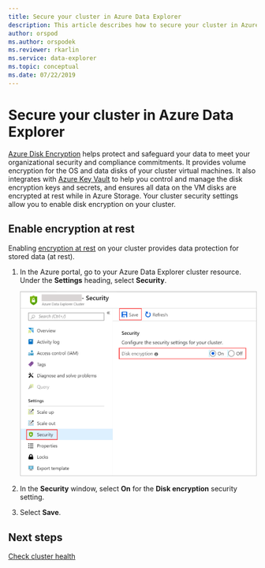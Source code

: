 ```yaml
---
title: Secure your cluster in Azure Data Explorer
description: This article describes how to secure your cluster in Azure Data Explorer within the Azure portal.
author: orspod
ms.author: orspodek
ms.reviewer: rkarlin
ms.service: data-explorer
ms.topic: conceptual
ms.date: 07/22/2019
---
```


# Secure your cluster in Azure Data Explorer

[Azure Disk Encryption](/azure/security/azure-security-disk-encryption-overview) helps protect and safeguard your data to meet your organizational security and compliance commitments. It provides volume encryption for the OS and data disks of your cluster virtual machines. It also integrates with [Azure Key Vault](/azure/key-vault/) to help you control and manage the disk encryption keys and secrets, and ensures all data on the VM disks are encrypted at rest while in Azure Storage. Your cluster security settings allow you to enable disk encryption on your cluster.
  
## Enable encryption at rest
  
Enabling [encryption at rest](/azure/security/azure-security-encryption-atrest) on your cluster provides data protection for stored data (at rest). 

1. In the Azure portal, go to your Azure Data Explorer cluster resource. Under the **Settings** heading, select **Security**. 

    ![Turn on encryption at rest](media/manage-cluster-security/security-encryption-at-rest.png)

1. In the **Security** window, select **On** for the **Disk encryption** security setting. 

1. Select **Save**.

## Next steps

[Check cluster health](/azure/data-explorer/check-cluster-health)
